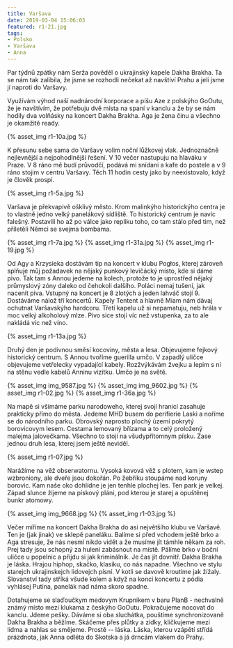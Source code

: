 ```yaml
---
title: Varšava
date: 2019-03-04 15:06:03
featured: r1-21.jpg
tags:
- Polsko
- Varšava
- Anna
---
```

Par týdnů zpátky nám Serža pověděl o ukrajinský kapele Dakha Brakha. Ta se nám tak zalíbila, že jsme se rozhodli nečekat až navštíví Prahu a jeli jsme jí naproti do Varšavy.
<!-- more -->

Využívám výhod naší nadnárodní korporace a píšu Aze z polskýho GoOutu, že je navštívím, že potřebuju dvě místa na spaní v kanclu a že by se nám hodily dva volňásky na koncert Dakha Brakha. Aga je žena činu a všechno je okamžitě ready.

{% asset_img r1-10a.jpg %}

K přesunu sebe sama do Varšavy volim noční lůžkovej vlak. Jednoznačně nejlevnější a nejpohodlnější řešení. V 10 večer nastupuju na hlaváku v Praze. V 8 ráno mě budí průvodčí, podává mi snídani a kafe do postele a v 9 ráno stojim v centru Varšavy. Těch 11 hodin cesty jako by neexistovalo, když je člověk prospí.

{% asset_img r1-5a.jpg %}

Varšava je překvapivě ošklivý město. Krom malinkýho historickýho centra je to vlastně jedno velký panelákový sídliště. To historický centrum je navíc falešný. Postavili ho až po válce jako repliku toho, co tam stálo před tim, než přiletěli Němci se svejma bombama.

{% asset_img r1-7a.jpg %}
{% asset_img r1-31a.jpg %}
{% asset_img r1-19.jpg %}

Od Agy a Krzysieka dostávám tip na koncert v klubu Pogłos, kterej zároveň splňuje můj požadavek na nějaký punkový levičácký místo, kde si dáme pivo. Tak tam s Annou jedeme na kolech, protože to je uprostřed nějaký průmyslový zóny daleko od čehokoli dalšího. Poláci nemaj tušení, jak nacenit piva. Vstupný na koncert je 8 zlotých a jeden lahváč stojí 9. Dostáváme nálož tří koncertů. Kapely Tentent a hlavně Miam nám dávaj ochutnat Varšavskýho hardcoru. Třetí kapelu už si nepamatuju, neb hrála v moc velký alkoholový mlze. Pivo sice stojí víc než vstupenka, za to ale nakládá víc než víno.

{% asset_img r1-13a.jpg %}

Druhý den je podivnou směsí kocoviny, města a lesa. Objevujeme fejkový historický centrum. S Annou tvoříme guerilla umčo. V zapadlý uličce objevujeme vetřelecky vypadající kabely. Rozžvýkávám žvejku a lepim s ní na stěnu vedle kabelů Anninu vizitku. Umčo je na světě.

{% asset_img img_9587.jpg %}
{% asset_img img_9602.jpg %}
{% asset_img r1-02.jpg %}
{% asset_img r1-36a.jpg %}

Na mapě si všímáme parku narodoweho, kterej svojí hranicí zasahuje prakticky přímo do města. Jedeme MHD busem do perifierie Laski a noříme se do národního parku. Obrovský naprosto plochý území pokrytý borovicovym lesem. Cestama lemovaný břízama a to celý proložený malejma jalovečkama. Všechno to stojí na všudypřítomnym písku. Zase jednou druh lesa, kterej jsem ještě neviděl.

{% asset_img r1-07.jpg %}

Narážíme na věž obserwatornu. Vysoká kovová věž s plotem, kam je wstep wzbroniony, ale dveře jsou dokořán. Po žebříku stoupáme nad koruny borovic. Kam naše oko dohlídne je jen tenhle plochej les. Ten park je velkej. Západ slunce žijeme na pískový pláni, pod kterou je starej a opuštěnej bunkr atomowy.

{% asset_img img_9668.jpg %}
{% asset_img r1-03.jpg %}

Večer míříme na koncert Dakha Brakha do asi největšího klubu ve Varšavě. Ten je (jak jinak) ve sklepě paneláku. Balíme si před vchodem ještě brko a Aga stresuje, že nás nesmí nikdo vidět a že musíme jít támhle někam za roh. Prej tady jsou schopný za hulení zabásnout na místě. Pálíme brko v boční uličce u popelnic a přijdu si jak kriminálník. Je čas jít dovnitř. Dakha Brakha je láska. Hrajou hiphop, skačko, klasiku, co nás napadne. Všechno ve stylu starejch ukrajinskejch lidovejch písní. V kotli se davově kroutíme jak žížaly. Slovanství tady stříká všude kolem a když na konci koncertu z pódia vyhlásej Putina, panelák nad náma skoro spadne.

Dotahujeme se slaďoučkym medovym Krupnikem v baru PlanB - nechvalně známý místo mezi klukama z českýho GoOutu. Pokračujeme nocovat do kanclu. Jdeme pešky. Dáváme si oba sluchátka, pouštíme synchronizovaně Dakha Brakha a běžíme. Skáčeme přes plůtky a zídky, kličkujeme mezi lidma a nahlas se smějeme. Prostě -- láska. Láska, kterou vzápětí střídá prázdnota, jak Anna odléta do Skotska a já drncám vlakem do Prahy.

